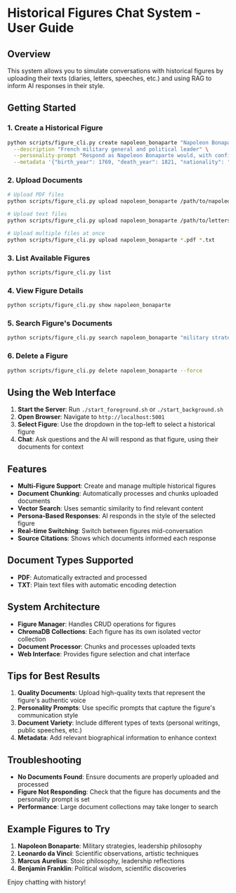 # Historical Figures Chat System - User Guide

## Overview

This system allows you to simulate conversations with historical figures by uploading their texts (diaries, letters, speeches, etc.) and using RAG to inform AI responses in their style.

## Getting Started

### 1. Create a Historical Figure

```bash
python scripts/figure_cli.py create napoleon_bonaparte "Napoleon Bonaparte" \
  --description "French military general and political leader" \
  --personality-prompt "Respond as Napoleon Bonaparte would, with confidence, strategic thinking, and references to military campaigns and political philosophy." \
  --metadata '{"birth_year": 1769, "death_year": 1821, "nationality": "French", "occupation": "Emperor, Military General"}'
```

### 2. Upload Documents

```bash
# Upload PDF files
python scripts/figure_cli.py upload napoleon_bonaparte /path/to/napoleon_diary.pdf

# Upload text files
python scripts/figure_cli.py upload napoleon_bonaparte /path/to/letters.txt /path/to/speeches.txt

# Upload multiple files at once
python scripts/figure_cli.py upload napoleon_bonaparte *.pdf *.txt
```

### 3. List Available Figures

```bash
python scripts/figure_cli.py list
```

### 4. View Figure Details

```bash
python scripts/figure_cli.py show napoleon_bonaparte
```

### 5. Search Figure's Documents

```bash
python scripts/figure_cli.py search napoleon_bonaparte "military strategy" --limit 3
```

### 6. Delete a Figure

```bash
python scripts/figure_cli.py delete napoleon_bonaparte --force
```

## Using the Web Interface

1. **Start the Server**: Run `./start_foreground.sh` or `./start_background.sh`
2. **Open Browser**: Navigate to `http://localhost:5001`
3. **Select Figure**: Use the dropdown in the top-left to select a historical figure
4. **Chat**: Ask questions and the AI will respond as that figure, using their documents for context

## Features

- **Multi-Figure Support**: Create and manage multiple historical figures
- **Document Chunking**: Automatically processes and chunks uploaded documents
- **Vector Search**: Uses semantic similarity to find relevant content
- **Persona-Based Responses**: AI responds in the style of the selected figure
- **Real-time Switching**: Switch between figures mid-conversation
- **Source Citations**: Shows which documents informed each response

## Document Types Supported

- **PDF**: Automatically extracted and processed
- **TXT**: Plain text files with automatic encoding detection

## System Architecture

- **Figure Manager**: Handles CRUD operations for figures
- **ChromaDB Collections**: Each figure has its own isolated vector collection
- **Document Processor**: Chunks and processes uploaded texts
- **Web Interface**: Provides figure selection and chat interface

## Tips for Best Results

1. **Quality Documents**: Upload high-quality texts that represent the figure's authentic voice
2. **Personality Prompts**: Use specific prompts that capture the figure's communication style
3. **Document Variety**: Include different types of texts (personal writings, public speeches, etc.)
4. **Metadata**: Add relevant biographical information to enhance context

## Troubleshooting

- **No Documents Found**: Ensure documents are properly uploaded and processed
- **Figure Not Responding**: Check that the figure has documents and the personality prompt is set
- **Performance**: Large document collections may take longer to search

## Example Figures to Try

1. **Napoleon Bonaparte**: Military strategies, leadership philosophy
2. **Leonardo da Vinci**: Scientific observations, artistic techniques
3. **Marcus Aurelius**: Stoic philosophy, leadership reflections
4. **Benjamin Franklin**: Political wisdom, scientific discoveries

Enjoy chatting with history!
